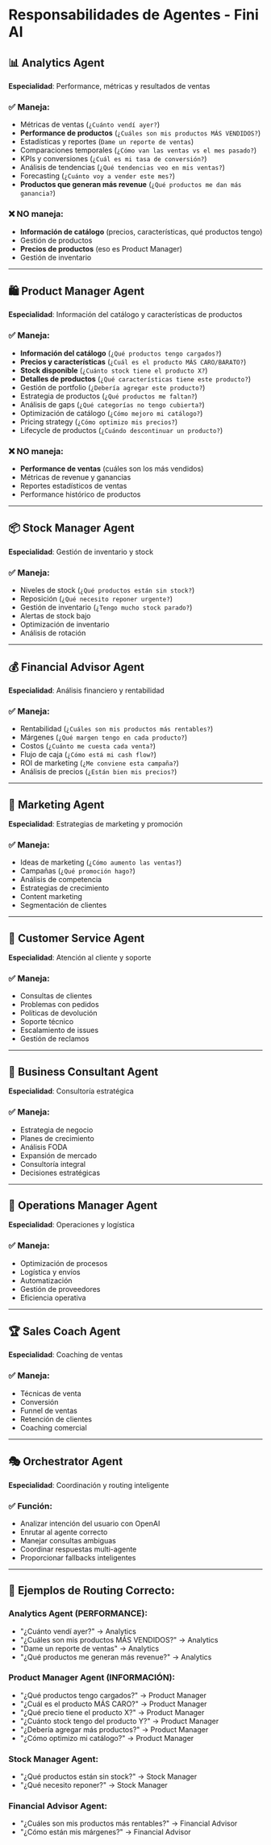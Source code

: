 # Responsabilidades de Agentes - Fini AI

## 📊 **Analytics Agent**
**Especialidad**: Performance, métricas y resultados de ventas

### ✅ **Maneja:**
- Métricas de ventas (`¿Cuánto vendí ayer?`)
- **Performance de productos** (`¿Cuáles son mis productos MÁS VENDIDOS?`)
- Estadísticas y reportes (`Dame un reporte de ventas`)
- Comparaciones temporales (`¿Cómo van las ventas vs el mes pasado?`)
- KPIs y conversiones (`¿Cuál es mi tasa de conversión?`)
- Análisis de tendencias (`¿Qué tendencias veo en mis ventas?`)
- Forecasting (`¿Cuánto voy a vender este mes?`)
- **Productos que generan más revenue** (`¿Qué productos me dan más ganancia?`)

### ❌ **NO maneja:**
- **Información de catálogo** (precios, características, qué productos tengo)
- Gestión de productos
- **Precios de productos** (eso es Product Manager)
- Gestión de inventario

---

## 🛍️ **Product Manager Agent**  
**Especialidad**: Información del catálogo y características de productos

### ✅ **Maneja:**
- **Información del catálogo** (`¿Qué productos tengo cargados?`)
- **Precios y características** (`¿Cuál es el producto MÁS CARO/BARATO?`)
- **Stock disponible** (`¿Cuánto stock tiene el producto X?`)
- **Detalles de productos** (`¿Qué características tiene este producto?`)
- Gestión de portfolio (`¿Debería agregar este producto?`)
- Estrategia de productos (`¿Qué productos me faltan?`)
- Análisis de gaps (`¿Qué categorías no tengo cubierta?`)
- Optimización de catálogo (`¿Cómo mejoro mi catálogo?`)
- Pricing strategy (`¿Cómo optimizo mis precios?`)
- Lifecycle de productos (`¿Cuándo descontinuar un producto?`)

### ❌ **NO maneja:**
- **Performance de ventas** (cuáles son los más vendidos)
- Métricas de revenue y ganancias
- Reportes estadísticos de ventas
- Performance histórico de productos

---

## 📦 **Stock Manager Agent**
**Especialidad**: Gestión de inventario y stock

### ✅ **Maneja:**
- Niveles de stock (`¿Qué productos están sin stock?`)
- Reposición (`¿Qué necesito reponer urgente?`)
- Gestión de inventario (`¿Tengo mucho stock parado?`)
- Alertas de stock bajo
- Optimización de inventario
- Análisis de rotación

---

## 💰 **Financial Advisor Agent**
**Especialidad**: Análisis financiero y rentabilidad

### ✅ **Maneja:**
- Rentabilidad (`¿Cuáles son mis productos más rentables?`)
- Márgenes (`¿Qué margen tengo en cada producto?`)
- Costos (`¿Cuánto me cuesta cada venta?`)
- Flujo de caja (`¿Cómo está mi cash flow?`)
- ROI de marketing (`¿Me conviene esta campaña?`)
- Análisis de precios (`¿Están bien mis precios?`)

---

## 🎯 **Marketing Agent**
**Especialidad**: Estrategias de marketing y promoción

### ✅ **Maneja:**
- Ideas de marketing (`¿Cómo aumento las ventas?`)
- Campañas (`¿Qué promoción hago?`)
- Análisis de competencia
- Estrategias de crecimiento
- Content marketing
- Segmentación de clientes

---

## 🤝 **Customer Service Agent**
**Especialidad**: Atención al cliente y soporte

### ✅ **Maneja:**
- Consultas de clientes
- Problemas con pedidos
- Políticas de devolución
- Soporte técnico
- Escalamiento de issues
- Gestión de reclamos

---

## 🧠 **Business Consultant Agent**
**Especialidad**: Consultoría estratégica

### ✅ **Maneja:**
- Estrategia de negocio
- Planes de crecimiento
- Análisis FODA
- Expansión de mercado
- Consultoría integral
- Decisiones estratégicas

---

## 🏃 **Operations Manager Agent**
**Especialidad**: Operaciones y logística

### ✅ **Maneja:**
- Optimización de procesos
- Logística y envíos
- Automatización
- Gestión de proveedores
- Eficiencia operativa

---

## 🏆 **Sales Coach Agent**
**Especialidad**: Coaching de ventas

### ✅ **Maneja:**
- Técnicas de venta
- Conversión
- Funnel de ventas
- Retención de clientes
- Coaching comercial

---

## 🎭 **Orchestrator Agent**
**Especialidad**: Coordinación y routing inteligente

### ✅ **Función:**
- Analizar intención del usuario con OpenAI
- Enrutar al agente correcto
- Manejar consultas ambiguas
- Coordinar respuestas multi-agente
- Proporcionar fallbacks inteligentes

---

## 🎯 **Ejemplos de Routing Correcto:**

### Analytics Agent (PERFORMANCE):
- "¿Cuánto vendí ayer?" → Analytics
- "¿Cuáles son mis productos MÁS VENDIDOS?" → Analytics  
- "Dame un reporte de ventas" → Analytics
- "¿Qué productos me generan más revenue?" → Analytics

### Product Manager Agent (INFORMACIÓN):
- "¿Qué productos tengo cargados?" → Product Manager
- "¿Cuál es el producto MÁS CARO?" → Product Manager
- "¿Qué precio tiene el producto X?" → Product Manager
- "¿Cuánto stock tengo del producto Y?" → Product Manager
- "¿Debería agregar más productos?" → Product Manager
- "¿Cómo optimizo mi catálogo?" → Product Manager

### Stock Manager Agent:
- "¿Qué productos están sin stock?" → Stock Manager
- "¿Qué necesito reponer?" → Stock Manager

### Financial Advisor Agent:
- "¿Cuáles son mis productos más rentables?" → Financial Advisor
- "¿Cómo están mis márgenes?" → Financial Advisor 